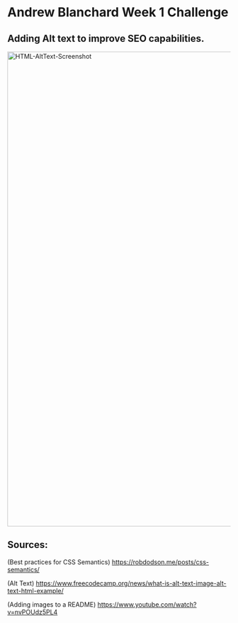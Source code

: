 # Andrew Blanchard Week 1 Challenge
## Adding Alt text to improve SEO capabilities. 
<img width="1073" alt="HTML-AltText-Screenshot" src="https://github.com/AndrewBlanchard/Week-1-Challenge/assets/152227162/052bdc6e-46cd-4cea-9edf-e119bcdaa52e"> 

## Sources:
(Best practices for CSS Semantics) https://robdodson.me/posts/css-semantics/

(Alt Text) https://www.freecodecamp.org/news/what-is-alt-text-image-alt-text-html-example/

(Adding images to a README) https://www.youtube.com/watch?v=nvPOUdz5PL4 
